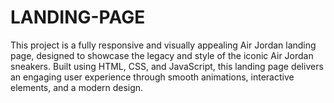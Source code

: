 # LANDING-PAGE
This project is a fully responsive and visually appealing Air Jordan landing page, designed to showcase the legacy and style of the iconic Air Jordan sneakers. Built using HTML, CSS, and JavaScript, this landing page delivers an engaging user experience through smooth animations, interactive elements, and a modern design.
